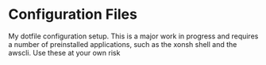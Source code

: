 # Configuration Files
My dotfile configuration setup. This is a major work in progress and requires a number of preinstalled applications, such as the xonsh shell and the awscli. Use these at your own risk
